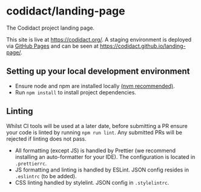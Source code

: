 # codidact/landing-page

The Codidact project landing page.

This site is live at https://codidact.org/. A staging environment is deployed via [GitHub Pages](https://github.com/codidact/landing-page/deployments) and can be seen at https://codidact.github.io/landing-page/.

## Setting up your local development environment

-   Ensure node and npm are installed locally [(nvm recommended)](https://github.com/nvm-sh/nvm).
-   Run `npm install` to install project dependencies.

## Linting

Whilst CI tools will be used at a later date, before submitting a PR ensure your code is linted by running `npm run lint`. Any submitted PRs will be rejected if linting does not pass.

-   All formatting (except JS) is handled by Prettier (we recommend installing an auto-formatter for your IDE). The configuration is located in `.prettierrc`.
-   JS formatting and linting is handled by ESLint. JSON config resides in `.eslintrc` (to be added).
-   CSS linting handled by stylelint. JSON config in `.stylelintrc`.
